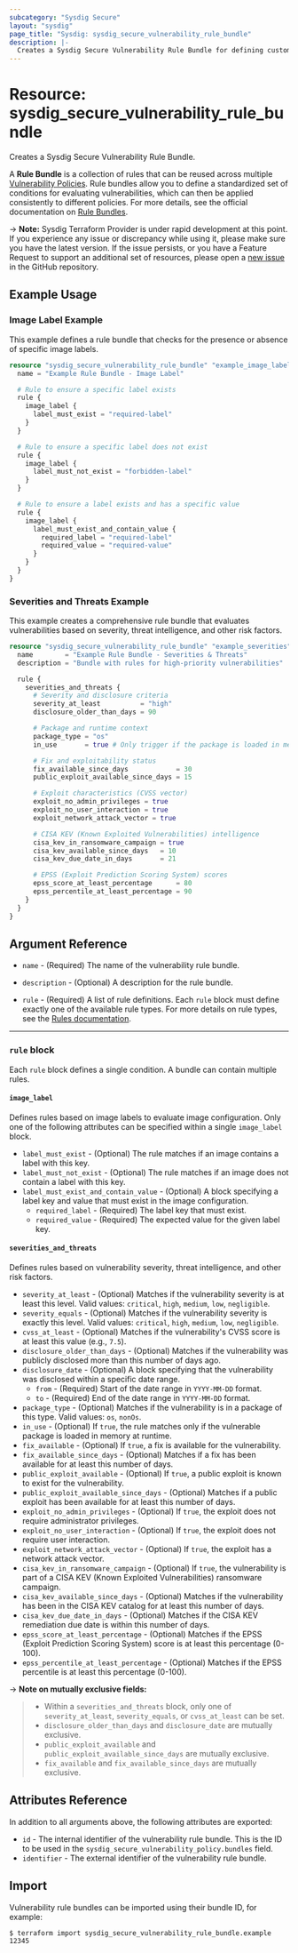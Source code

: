 ```yaml
---
subcategory: "Sysdig Secure"
layout: "sysdig"
page_title: "Sysdig: sysdig_secure_vulnerability_rule_bundle"
description: |-
  Creates a Sysdig Secure Vulnerability Rule Bundle for defining custom vulnerability management rules.
---
```


# Resource: sysdig_secure_vulnerability_rule_bundle

Creates a Sysdig Secure Vulnerability Rule Bundle.

A **Rule Bundle** is a collection of rules that can be reused across multiple [Vulnerability Policies](https://docs.sysdig.com/en/docs/sysdig-secure/policies/vulnerability_policies/). Rule bundles allow you to define a standardized set of conditions for evaluating vulnerabilities, which can then be applied consistently to different policies. For more details, see the official documentation on [Rule Bundles](https://docs.sysdig.com/en/sysdig-secure/vm_policies/rule_bundles/).

-> **Note:** Sysdig Terraform Provider is under rapid development at this point. If you experience any issue or discrepancy while using it, please make sure you have the latest version. If the issue persists, or you have a Feature Request to support an additional set of resources, please open a [new issue](https://github.com/sysdiglabs/terraform-provider-sysdig/issues/new) in the GitHub repository.

## Example Usage

### Image Label Example

This example defines a rule bundle that checks for the presence or absence of specific image labels.

```terraform
resource "sysdig_secure_vulnerability_rule_bundle" "example_image_label" {
  name = "Example Rule Bundle - Image Label"

  # Rule to ensure a specific label exists
  rule {
    image_label {
      label_must_exist = "required-label"
    }
  }

  # Rule to ensure a specific label does not exist
  rule {
    image_label {
      label_must_not_exist = "forbidden-label"
    }
  }

  # Rule to ensure a label exists and has a specific value
  rule {
    image_label {
      label_must_exist_and_contain_value {
        required_label = "required-label"
        required_value = "required-value"
      }
    }
  }
}
```

### Severities and Threats Example

This example creates a comprehensive rule bundle that evaluates vulnerabilities based on severity, threat intelligence, and other risk factors.

```terraform
resource "sysdig_secure_vulnerability_rule_bundle" "example_severities" {
  name        = "Example Rule Bundle - Severities & Threats"
  description = "Bundle with rules for high-priority vulnerabilities"

  rule {
    severities_and_threats {
      # Severity and disclosure criteria
      severity_at_least          = "high"
      disclosure_older_than_days = 90

      # Package and runtime context
      package_type = "os"
      in_use       = true # Only trigger if the package is loaded in memory

      # Fix and exploitability status
      fix_available_since_days            = 30
      public_exploit_available_since_days = 15

      # Exploit characteristics (CVSS vector)
      exploit_no_admin_privileges = true
      exploit_no_user_interaction = true
      exploit_network_attack_vector = true

      # CISA KEV (Known Exploited Vulnerabilities) intelligence
      cisa_kev_in_ransomware_campaign = true
      cisa_kev_available_since_days   = 10
      cisa_kev_due_date_in_days       = 21

      # EPSS (Exploit Prediction Scoring System) scores
      epss_score_at_least_percentage      = 80
      epss_percentile_at_least_percentage = 90
    }
  }
}
```

## Argument Reference

* `name` - (Required) The name of the vulnerability rule bundle.

* `description` - (Optional) A description for the rule bundle.

* `rule` - (Required) A list of rule definitions. Each `rule` block must define exactly one of the available rule types. For more details on rule types, see the [Rules documentation](https://docs.sysdig.com/en/sysdig-secure/policies/vulnerability_policies/rules).

---

### `rule` block

Each `rule` block defines a single condition. A bundle can contain multiple rules.

#### `image_label`

Defines rules based on image labels to evaluate image configuration. Only one of the following attributes can be specified within a single `image_label` block.

* `label_must_exist` - (Optional) The rule matches if an image contains a label with this key.
* `label_must_not_exist` - (Optional) The rule matches if an image does not contain a label with this key.
* `label_must_exist_and_contain_value` - (Optional) A block specifying a label key and value that must exist in the image configuration.
  * `required_label` - (Required) The label key that must exist.
  * `required_value` - (Required) The expected value for the given label key.

#### `severities_and_threats`

Defines rules based on vulnerability severity, threat intelligence, and other risk factors.

* `severity_at_least` - (Optional) Matches if the vulnerability severity is at least this level. Valid values: `critical`, `high`, `medium`, `low`, `negligible`.
* `severity_equals` - (Optional) Matches if the vulnerability severity is exactly this level. Valid values: `critical`, `high`, `medium`, `low`, `negligible`.
* `cvss_at_least` - (Optional) Matches if the vulnerability's CVSS score is at least this value (e.g., `7.5`).
* `disclosure_older_than_days` - (Optional) Matches if the vulnerability was publicly disclosed more than this number of days ago.
* `disclosure_date` - (Optional) A block specifying that the vulnerability was disclosed within a specific date range.
  * `from` - (Required) Start of the date range in `YYYY-MM-DD` format.
  * `to` - (Required) End of the date range in `YYYY-MM-DD` format.
* `package_type` - (Optional) Matches if the vulnerability is in a package of this type. Valid values: `os`, `nonOs`.
* `in_use` - (Optional) If `true`, the rule matches only if the vulnerable package is loaded in memory at runtime.
* `fix_available` - (Optional) If `true`, a fix is available for the vulnerability.
* `fix_available_since_days` - (Optional) Matches if a fix has been available for at least this number of days.
* `public_exploit_available` - (Optional) If `true`, a public exploit is known to exist for the vulnerability.
* `public_exploit_available_since_days` - (Optional) Matches if a public exploit has been available for at least this number of days.
* `exploit_no_admin_privileges` - (Optional) If `true`, the exploit does not require administrator privileges.
* `exploit_no_user_interaction` - (Optional) If `true`, the exploit does not require user interaction.
* `exploit_network_attack_vector` - (Optional) If `true`, the exploit has a network attack vector.
* `cisa_kev_in_ransomware_campaign` - (Optional) If `true`, the vulnerability is part of a CISA KEV (Known Exploited Vulnerabilities) ransomware campaign.
* `cisa_kev_available_since_days` - (Optional) Matches if the vulnerability has been in the CISA KEV catalog for at least this number of days.
* `cisa_kev_due_date_in_days` - (Optional) Matches if the CISA KEV remediation due date is within this number of days.
* `epss_score_at_least_percentage` - (Optional) Matches if the EPSS (Exploit Prediction Scoring System) score is at least this percentage (0-100).
* `epss_percentile_at_least_percentage` - (Optional) Matches if the EPSS percentile is at least this percentage (0-100).

-> **Note on mutually exclusive fields:**
> - Within a `severities_and_threats` block, only one of `severity_at_least`, `severity_equals`, or `cvss_at_least` can be set.
> - `disclosure_older_than_days` and `disclosure_date` are mutually exclusive.
> - `public_exploit_available` and `public_exploit_available_since_days` are mutually exclusive.
> - `fix_available` and `fix_available_since_days` are mutually exclusive.

## Attributes Reference

In addition to all arguments above, the following attributes are exported:

* `id` - The internal identifier of the vulnerability rule bundle. This is the ID to be used in the `sysdig_secure_vulnerability_policy.bundles` field.
* `identifier` - The external identifier of the vulnerability rule bundle.

## Import

Vulnerability rule bundles can be imported using their bundle ID, for example:

```shell
$ terraform import sysdig_secure_vulnerability_rule_bundle.example 12345
```
